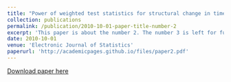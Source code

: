 ```yaml
---
title: "Power of weighted test statistics for structural change in time series"
collection: publications
permalink: /publication/2010-10-01-paper-title-number-2
excerpt: 'This paper is about the number 2. The number 3 is left for future work.'
date: 2010-10-01
venue: 'Electronic Journal of Statistics'
paperurl: 'http://academicpages.github.io/files/paper2.pdf'
---
```



[Download paper here](http://academicpages.github.io/files/paper2.pdf)
